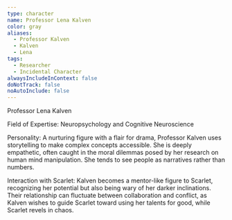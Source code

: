 ```yaml
---
type: character
name: Professor Lena Kalven
color: gray
aliases:
  - Professor Kalven
  - Kalven
  - Lena
tags:
  - Researcher
  - Incidental Character
alwaysIncludeInContext: false
doNotTrack: false
noAutoInclude: false
---
```

Professor Lena Kalven

Field of Expertise: Neuropsychology and Cognitive Neuroscience

Personality: A nurturing figure with a flair for drama, Professor Kalven uses storytelling to make complex concepts accessible. She is deeply empathetic, often caught in the moral dilemmas posed by her research on human mind manipulation. She tends to see people as narratives rather than numbers.

Interaction with Scarlet: Kalven becomes a mentor-like figure to Scarlet, recognizing her potential but also being wary of her darker inclinations. Their relationship can fluctuate between collaboration and conflict, as Kalven wishes to guide Scarlet toward using her talents for good, while Scarlet revels in chaos.